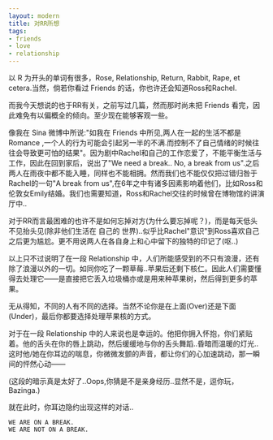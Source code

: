```yaml
---
layout: modern
title: 对RR所想
tags:
- friends
- love
- relationship
---
```


以 R 为开头的单词有很多，Rose, Relationship, Return, Rabbit, Rape, et cetera.当然，倘若你看过 Friends 的话，你也许还会知道Ross和Rachel.

而我今天想说的也于RR有关，之前写过几篇，然而那时尚未把 Friends 看完，因此难免有以偏概全的倾向。至少现在能够客观一些。

像我在 Sina 微博中所说:"如我在 Friends 中所见,两人在一起的生活不都是 Romance ,一个人的行为可能会引起另一半的不满.而控制不了自己情绪的时候往往会导致更可怕的结果"。因为剧中Rachel和自己的工作恋爱了，不能平衡生活与工作，因此在回到家后，说出了"We need a break.. No, a break from us".之后两人在雨夜中都不能入睡，同样也不能相拥。然而我们也不能仅仅把过错归咎于Rachel的一句"A break from us",在6年之中有诸多因素影响着他们，比如Ross和伦敦女Emily结婚。我们也需要知道，Ross和Rachel交往的时候曾在博物馆的讲演厅中..

对于RR而言最困难的也许不是如何忘掉对方(为什么要忘掉呢？)，而是每天低头不见抬头见(除非他们生活在 自己的 世界)..似乎比Rachel"意识"到Ross喜欢自己之后更为尴尬。更不用说两人在各自身上和心中留下的独特的印记了(呕..)

以上只不过说明了在一段 Relationship 中，人们所能感受到的不只有浪漫，还有除了浪漫以外的一切。如同你吃了一颗草莓..苹果后还剩下核仁。因此人们需要懂得去处理它——是直接把它丢入垃圾桶亦或是用来种苹果树，然后得到更多的苹果。

无从得知，不同的人有不同的选择。当然不论你是在上面(Over)还是下面(Under)，最后你都要选择处理苹果核的方式。

对于在一段 Relationship 中的人来说也是幸运的。他把你拥入怀抱，你们紧贴着。他的舌头在你的唇上跳动，然后缓缓地与你的舌头舞蹈..昏暗而温暖的灯光..这时他/她在你耳边的喘息，你微微发颤的声音，都让你们的心加速跳动，那一瞬间的怦然心动——

(这段的暗示真是太好了..Oops,你猜是不是亲身经历..显然不是，逗你玩，Bazinga.)

就在此时，你耳边隐约出现这样的对话..

    WE ARE ON A BREAK.
    WE ARE NOT ON A BREAK.